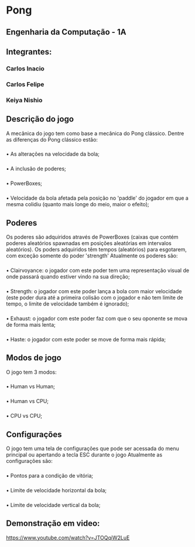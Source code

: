 # Pong
## Engenharia da Computação - 1A
## Integrantes:
### Carlos Inacio
### Carlos Felipe
### Keiya Nishio



## Descrição do jogo
A mecânica do jogo tem como base a mecânica do Pong clássico.
Dentre as diferenças do Pong clássico estão:
###
• As alterações na velocidade da bola;
###
• A inclusão de poderes;
###
• PowerBoxes;
###
• Velocidade da bola afetada pela posição no 'paddle' do jogador em que a mesma colidiu (quanto mais longe do meio, maior o efeito);

## Poderes
Os poderes são adquiridos através de PowerBoxes (caixas que contém poderes aleatórios spawnadas em posições aleatórias em intervalos aleatórios).
Os poders adquiridos têm tempos (aleatórios) para esgotarem, com exceção somente do poder 'strength' 
Atualmente os poderes são:
###
• Clairvoyance: o jogador com este poder tem uma representação visual de onde passará quando estiver vindo na sua direção;
###
• Strength: o jogador com este poder lança a bola com maior velocidade (este poder dura até a primeira colisão com o jogador e não tem limite de tempo, o limite de velocidade também é ignorado);
###
• Exhaust: o jogador com este poder faz com que o seu oponente se mova de forma mais lenta;
###
• Haste: o jogador com este poder se move de forma mais rápida;

## Modos de jogo
O jogo tem 3 modos:
###
• Human vs Human;
###
• Human vs CPU;
###
• CPU vs CPU;

## Configurações
O jogo tem uma tela de configurações que pode ser acessada do menu principal ou apertando a tecla ESC durante o jogo
Atualmente as configurações são:
###
• Pontos para a condição de vitória;
###
• Limite de velocidade horizontal da bola;
###
• Limite de velocidade vertical da bola;

## Demonstração em video:
https://www.youtube.com/watch?v=JTOQqiW2LuE
